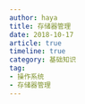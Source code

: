```yaml
---
author: haya
title: 存储器管理
date: 2018-10-17
article: true
timeline: true
category: 基础知识
tag:
- 操作系统
- 存储器管理
---
```




